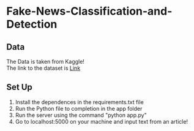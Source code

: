 # Fake-News-Classification-and-Detection


## Data
The Data is taken from Kaggle!  
The link to the dataset is [Link](https://www.kaggle.com/datasets/clmentbisaillon/fake-and-real-news-dataset)
  
## Set Up 
1. Install the dependences in the requirements.txt file
2. Run the Python file to completion in the app folder
3. Run the server using the command "python app.py" 
4. Go to localhost:5000 on your machine and input text from an article!
